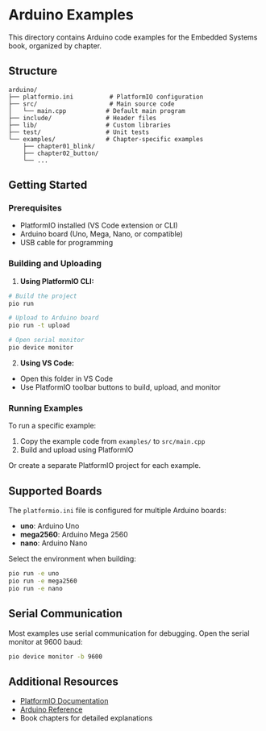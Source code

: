 # Arduino Examples

This directory contains Arduino code examples for the Embedded Systems book, organized by chapter.

## Structure

```
arduino/
├── platformio.ini          # PlatformIO configuration
├── src/                    # Main source code
│   └── main.cpp           # Default main program
├── include/               # Header files
├── lib/                   # Custom libraries
├── test/                  # Unit tests
└── examples/              # Chapter-specific examples
    ├── chapter01_blink/
    ├── chapter02_button/
    └── ...
```

## Getting Started

### Prerequisites

- PlatformIO installed (VS Code extension or CLI)
- Arduino board (Uno, Mega, Nano, or compatible)
- USB cable for programming

### Building and Uploading

1. **Using PlatformIO CLI:**

```bash
# Build the project
pio run

# Upload to Arduino board
pio run -t upload

# Open serial monitor
pio device monitor
```

2. **Using VS Code:**

- Open this folder in VS Code
- Use PlatformIO toolbar buttons to build, upload, and monitor

### Running Examples

To run a specific example:

1. Copy the example code from `examples/` to `src/main.cpp`
2. Build and upload using PlatformIO

Or create a separate PlatformIO project for each example.

## Supported Boards

The `platformio.ini` file is configured for multiple Arduino boards:

- **uno**: Arduino Uno
- **mega2560**: Arduino Mega 2560
- **nano**: Arduino Nano

Select the environment when building:
```bash
pio run -e uno
pio run -e mega2560
pio run -e nano
```

## Serial Communication

Most examples use serial communication for debugging. Open the serial monitor at 9600 baud:

```bash
pio device monitor -b 9600
```

## Additional Resources

- [PlatformIO Documentation](https://docs.platformio.org/)
- [Arduino Reference](https://www.arduino.cc/reference/en/)
- Book chapters for detailed explanations
